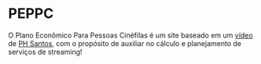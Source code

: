 # PEPPC

O Plano Econômico Para Pessoas Cinéfilas é um site baseado em um [vídeo](https://youtu.be/wNI4u1d-sF0) de [PH Santos](https://twitter.com/phsantos), com o propósito de auxiliar no cálculo e planejamento de serviços de streaming!
